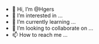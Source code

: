 - 👋 Hi, I’m @Hgers
- 👀 I’m interested in ...
- 🌱 I’m currently learning ...
- 💞️ I’m looking to collaborate on ...
- 📫 How to reach me ...

<!---
Hgers/Hgers is a ✨ special ✨ repository because its `README.md` (this file) appears on your GitHub profile.
You can click the Preview link to take a look at your changes.
--->
